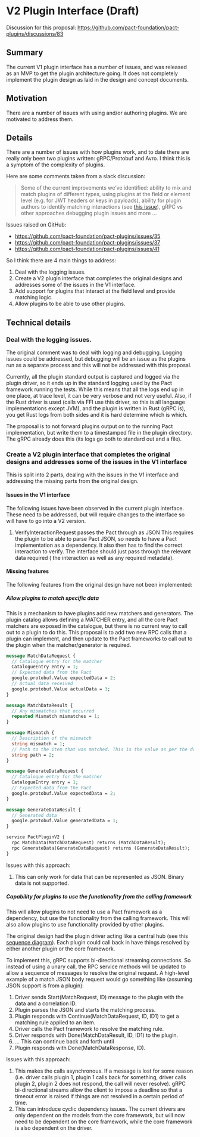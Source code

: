 # V2 Plugin Interface (Draft)

Discussion for this proposal: https://github.com/pact-foundation/pact-plugins/discussions/83

## Summary

The current V1 plugin interface has a number of issues, and was released as an MVP to get the plugin architecture 
going. It does not completely implement the plugin design as laid in the design and concept documents. 

## Motivation

There are a number of issues with using and/or authoring plugins. We are motivated to address them.

## Details

There are a number of issues with how plugins work, and to date there are really only been two plugins written: 
gRPC/Protobuf and Avro. I think this is a symptom of the complexity of plugins. 

Here are some comments taken from a slack discussion:

> Some of the current improvements we’ve identified: ability to mix and match plugins of different types, 
> using plugins at the field or element level (e.g. for JWT headers or keys in payloads), ability for plugin authors 
> to identify matching interactions (see [this issue](https://github.com/pact-foundation/pact-plugins/issues/35)), 
> gRPC vs other approaches debugging plugin issues and more ...

Issues raised on GitHub:
- https://github.com/pact-foundation/pact-plugins/issues/35
- https://github.com/pact-foundation/pact-plugins/issues/37
- https://github.com/pact-foundation/pact-plugins/issues/41

So I think there are 4 main things to address:
1. Deal with the logging issues.
2. Create a V2 plugin interface that completes the original designs and addresses some of the issues in the V1 interface.
3. Add support for plugins that interact at the field level and provide matching logic.
4. Allow plugins to be able to use other plugins.

## Technical details

### Deal with the logging issues.
The original comment was to deal with logging and debugging. Logging issues could be addressed, but debugging will be 
an issue as the plugins run as a separate process and this will not be addressed with this proposal.

Currently, all the plugin standard output is captured and logged via the plugin driver, so it ends up in the standard
logging used by the Pact framework running the tests. While this means that all the logs end up in one place, at trace
level, it can be very verbose and not very useful. Also, if the Rust driver is used (calls via FFI use this driver,
so this is all language implementations except JVM), and the plugin is written in Rust (gRPC is), you get Rust logs
from both sides and it is hard determine which is which.

The proposal is to not forward plugins output on to the running Pact implementation, but write them to a timestamped 
file in the plugin directory. The gRPC already does this (its logs go both to standard out and a file).

### Create a V2 plugin interface that completes the original designs and addresses some of the issues in the V1 interface

This is split into 2 parts, dealing with the issues in the V1 interface and addressing the missing parts from the 
original design.

#### Issues in the V1 interface

The following issues have been observed in the current plugin interface. These need to be addressed, but will require 
changes to the interface so will have to go into a V2 version.

1. VerifyInteractionRequest passes the Pact through as JSON
This requires the plugin to be able to parse Pact JSON, so needs to have a Pact implementation as a dependency. It also
then has to find the correct interaction to verify. The interface should just pass through the relevant data required (
the interaction as well as any required metadata).

#### Missing features

The following features from the original design have not been implemented:

##### Allow plugins to match specific data
This is a mechanism to have plugins add new matchers and generators. The plugin catalog allows defining a MATCHER entry,
and all the core Pact matchers are exposed in the catalogue, but there is no current way to call out to a plugin to
do this. This proposal is to add two new RPC calls that a plugin can implement, and then update to the Pact frameworks
to call out to the plugin when the matcher/generator is required.

```protobuf
message MatchDataRequest {
  // Catalogue entry for the matcher
  CatalogueEntry entry = 1;
  // Expected data from the Pact
  google.protobuf.Value expectedData = 2;
  // Actual data received
  google.protobuf.Value actualData = 3;
}

message MatchDataResult {
  // Any mismatches that occurred
  repeated Mismatch mismatches = 1;
}

message Mismatch {
  // Description of the mismatch
  string mismatch = 1;
  // Path to the item that was matched. This is the value as per the documented Pact matching rule expressions.
  string path = 2;
}

message GenerateDataRequest {
  // Catalogue entry for the matcher
  CatalogueEntry entry = 1;
  // Expected data from the Pact
  google.protobuf.Value expectedData = 2;
}

message GenerateDataResult {
  // Generated data
  google.protobuf.Value generatedData = 1;
}

service PactPluginV2 {
  rpc MatchData(MatchDataRequest) returns (MatchDataResult);
  rpc GenerateData(GenerateDataRequest) returns (GenerateDataResult);
}
```

Issues with this approach:

1. This can only work for data that can be represented as JSON. Binary data is not supported.

##### Capability for plugins to use the functionality from the calling framework
This will allow plugins to not need to use a Pact framework as a dependency, but use the functionality from the calling
framework. This will also allow plugins to use functionality provided by other plugins.

The original design had the plugin driver acting like a central hub (see this [sequence diagram](https://github.com/pact-foundation/pact-plugins/blob/main/docs/pact-plugin.png)).
Each plugin could call back in have things resolved by either another plugin or the core framework.

To implement this, gRPC supports bi-directional streaming connections. So instead of using a unary call, the RPC 
service methods will be updated to allow a sequence of messages to resolve the original request. A high-level example of
a match JSON body request would go something like (assuming JSON support is from a plugin):

1. Driver sends Start(MatchRequest, ID) message to the plugin with the data and a correlation ID.
2. Plugin parses the JSON and starts the matching process.
3. Plugin responds with Continue(MatchDataRequest, ID, ID1) to get a matching rule applied to an item.
4. Driver calls the Pact framework to resolve the matching rule. 
5. Driver responds with Done(MatchDataResult, ID, ID1) to the plugin.
6. ... This can continue back and forth until
7. Plugin responds with Done(MatchDataResponse, ID).

Issues with this approach:

1. This makes the calls asynchronous. If a message is lost for some reason (i.e. driver calls plugin 1, plugin 1 calls 
   back for something, driver calls plugin 2, plugin 2 does not respond, the call will never resolve). gRPC 
   bi-directional streams allow the client to impose a deadline so that a timeout error is raised if things are not
   resolved in a certain period of time.
2. This can introduce cyclic dependency issues. The current drivers are only dependent on the models from the core framework,
   but will now need to be dependent on the core framework, while the core framework is also dependent on the driver.
